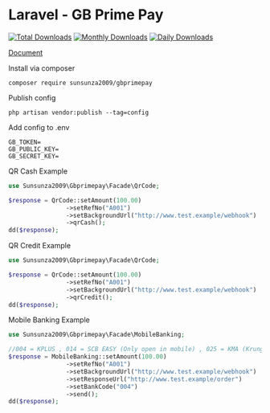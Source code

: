 # Laravel - GB Prime Pay

[![Total Downloads](https://poser.pugx.org/sunsunza2009/gbprimepay/downloads)](https://packagist.org/packages/sunsunza2009/gbprimepay) [![Monthly Downloads](https://poser.pugx.org/sunsunza2009/gbprimepay/d/monthly)](https://packagist.org/packages/sunsunza2009/gbprimepay) [![Daily Downloads](https://poser.pugx.org/sunsunza2009/gbprimepay/d/daily)](https://packagist.org/packages/sunsunza2009/gbprimepay)

[Document](https://doc.gbprimepay.com)  

Install via composer
```
composer require sunsunza2009/gbprimepay
```

Publish config
```
php artisan vendor:publish --tag=config
```

Add config to .env
```
GB_TOKEN=
GB_PUBLIC_KEY=
GB_SECRET_KEY=
```

QR Cash Example
```php
use Sunsunza2009\Gbprimepay\Facade\QrCode;

$response = QrCode::setAmount(100.00)
                ->setRefNo("A001")
                ->setBackgroundUrl("http://www.test.example/webhook")
                ->qrCash();
dd($response);
```

QR Credit Example
```php
use Sunsunza2009\Gbprimepay\Facade\QrCode;

$response = QrCode::setAmount(100.00)
                ->setRefNo("A001")
                ->setBackgroundUrl("http://www.test.example/webhook")
                ->qrCredit();
dd($response);
```

Mobile Banking Example
```php
use Sunsunza2009\Gbprimepay\Facade\MobileBanking;

//004 = KPLUS , 014 = SCB EASY (Only open in mobile) , 025 = KMA (Krungsri), 002 = BBL (Only open in mobile), 006 = KTB (Krungthai)
$response = MobileBanking::setAmount(100.00)
                ->setRefNo("A001")
                ->setBackgroundUrl("http://www.test.example/webhook")
                ->setResponseUrl("http://www.test.example/order")
                ->setBankCode("004")
                ->send();
dd($response);
```